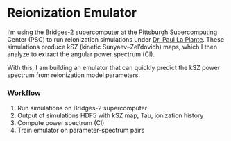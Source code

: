 # Reionization Emulator
I’m using the Bridges-2 supercomputer at the Pittsburgh Supercomputing Center (PSC) to run reionization simulations under [Dr. Paul La Plante](https://plaplant.github.io/). These simulations produce kSZ (kinetic Sunyaev–Zel’dovich) maps, which I then analyze to extract the angular power spectrum (Cl).


With this, I am building an emulator that can quickly predict the kSZ power spectrum from reionization model parameters.


### Workflow
1. Run simulations on Bridges-2 supercomputer
2. Output of simulations HDF5 with kSZ map, Tau, ionization history
3. Compute power spectrum (Cl)
4. Train emulator on parameter-spectrum pairs
